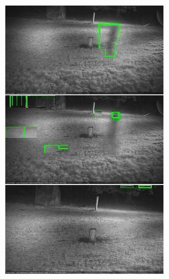 ![20201028-174532-175537](in2/20201028/20201028-174532-175537_0_.jpg)
![20201028-175543-180549](in2/20201028/20201028-175543-180549_0_.jpg)
![20201028-183623-184627](in2/20201028/20201028-183623-184627_0_.jpg)
